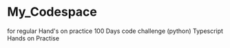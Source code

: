 # My_Codespace
for regular Hand's on practice
100 Days code challenge (python)
Typescript Hands on Practise
